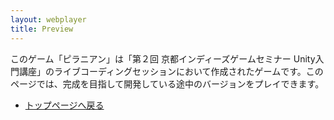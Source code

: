 ```yaml
---
layout: webplayer
title: Preview
---
```


このゲーム「ピラニアン」は「第２回 京都インディーズゲームセミナー Unity入門講座」のライブコーディングセッションにおいて作成されたゲームです。このページでは、完成を目指して開発している途中のバージョンをプレイできます。

- [トップページへ戻る](/piranhan)
